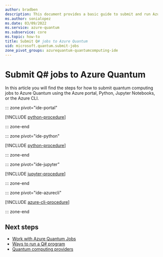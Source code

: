 ```yaml
---
author: bradben
description: This document provides a basic guide to submit and run Azure Quantum using the Azure portal, Python, Jupyter Notebooks, or the Azure CLI.
ms.author: sonialopez
ms.date: 03/09/2022
ms.service: azure-quantum
ms.subservice: core
ms.topic: how-to
title: Submit Q# jobs to Azure Quantum
uid: microsoft.quantum.submit-jobs
zone_pivot_groups: azurequantum-quantumcomputing-ide
---
```


# Submit Q# jobs to Azure Quantum

In this article you will find the steps for how to submit quantum computing jobs to Azure Quantum using the Azure portal, Python, Jupyter Notebooks, or the Azure CLI.

::: zone pivot="ide-portal"

[!INCLUDE [python-procedure](includes/how-to-submit-quantum-include-portal.md)]

::: zone-end

::: zone pivot="ide-python"

[!INCLUDE [python-procedure](includes/how-to-submit-quantum-include-python.md)]

::: zone-end

::: zone pivot="ide-jupyter"

[!INCLUDE [jupyter-procedure](includes/how-to-submit-quantum-include-jupyter.md)]

::: zone-end

::: zone pivot="ide-azurecli"

[!INCLUDE [azure-cli-procedure](includes/how-to-submit-quantum-include-azurecli.md)]

::: zone-end

## Next steps

- [Work with Azure Quantum Jobs](xref:microsoft.quantum.work-with-jobs)
- [Ways to run a Q# program](xref:microsoft.quantum.user-guide-qdk.overview.host-programs)
- [Quantum computing providers](xref:microsoft.quantum.reference.qc-target-list)

